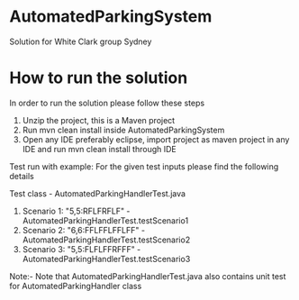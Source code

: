 # AutomatedParkingSystem
Solution for White Clark group Sydney

# How to run the solution
In order to run the solution please follow these steps

1. Unzip the project, this is a Maven project
2. Run mvn clean install inside AutomatedParkingSystem
3. Open any IDE preferably eclipse, import project as maven project in any IDE and run mvn clean install through IDE

Test run with example: For the given test inputs please find the following details

Test class - AutomatedParkingHandlerTest.java 
1. Scenario 1: "5,5:RFLFRFLF" - AutomatedParkingHandlerTest.testScenario1
2. Scenario 2: "6,6:FFLFFLFFLFF" - AutomatedParkingHandlerTest.testScenario2
3. Scenario 3: "5,5:FLFLFFRFFF" - AutomatedParkingHandlerTest.testScenario3

Note:- Note that AutomatedParkingHandlerTest.java also contains unit test for AutomatedParkingHandler class
